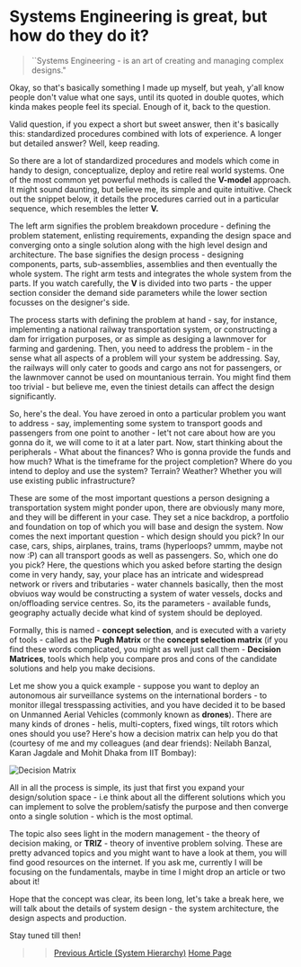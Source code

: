 # Systems Engineering is great, but how do they do it?

> ``Systems Engineering - is an art of creating and managing complex designs."

Okay, so that's basically something I made up myself, but yeah, y'all know people don't value what one says, until its quoted in double quotes, which kinda makes people feel its special. Enough of it, back to the question. 

Valid question, if you expect a short but sweet answer, then it's basically this: standardized procedures combined with lots of experience. A longer but detailed answer? Well, keep reading. 

So there are a lot of standardized procedures and models which come in handy to design, conceptualize, deploy and retire real world systems. One of the most common yet powerful methods is called the **V-model** approach. It might sound daunting, but believe me, its simple and quite intuitive. Check out the snippet below, it details the procedures carried out in a particular sequence, which resembles the letter **V.**

The left arm signifies the problem breakdown procedure - defining the problem statement, enlisting requirements, expanding the design space and converging onto a single solution along with the high level design and architecture. The base signifies the design process - designing components, parts, sub-assemblies, assemblies and then eventually the whole system. The right arm tests and integrates the whole system from the parts. If you watch carefully, the **V** is divided into two parts - the upper section consider the demand side parameters while the lower section focusses on the designer's side. 

The process starts with defining the problem at hand - say, for instance, implementing a national railway transportation system, or constructing a dam for irrigation purposes, or as simple as desiging a lawnmover for farming and gardening. Then, you need to address the problem - in the sense what all aspects of a problem will your system be addressing. Say, the railways will only cater to goods and cargo ans not for passengers, or the lawnmover cannot be used on mountanious terrain. You might find them too trivial - but believe me, even the tiniest details can affect the design significantly. 

So, here's the deal. You have zeroed in onto a particular problem you want to address - say, implementing some system to transport goods and passengers from one point to another - let't not care about how are you gonna do it, we will come to it at a later part. Now, start thinking about the peripherals - What about the finances? Who is gonna provide the funds and how much? What is the timeframe for the project completion? Where do you intend to deploy and use the system? Terrain? Weather? Whether you will use existing public infrastructure?

These are some of the most important questions a person designing a transportation system might ponder upon, there are obviously many more, and they will be different in your case. They set a nice backdrop, a portfolio and foundation on top of which you will base and design the system. Now comes the next important question - which design should you pick? In our case, cars, ships, airplanes, trains, trams (hyperloops? ummm, maybe not now :P) can all transport goods as well as passengers. So, which one do you pick? Here, the questions which you asked before starting the design come in very handy, say, your place has an intricate and widespread network or rivers and tributaries - water channels basically, then the most obviuos way would be constructing a system of water vessels, docks and on/offloading service centres. So, its the parameters - available funds, geography actually decide what kind of system should be deployed. 

Formally, this is named - **concept selection**, and is executed with a variety of tools - called as the **Pugh Matrix** or the **concept selection matrix** (if you find these words complicated, you might as well just call them - **Decision Matrices**, tools which help you compare pros and cons of the candidate solutions and help you make decisions. 

Let me show you a quick example - suppose you want to deploy an autonomous air surveillance systems on the international borders - to monitor illegal tresspassing activities, and you have decided it to be based on Unmanned Aerial Vehicles (commonly known as **drones**). There are many kinds of drones - helis, multi-copters, fixed wings, tilt rotors which ones should you use? Here's how a decision matrix can help you do that (courtesy of me and my colleagues (and dear friends): Neilabh Banzal, Karan Jagdale and Mohit Dhaka from IIT Bombay):

![Decision Matrix](https://sohamphanseiitb.github.io/Think-in-Systems/assets/system_engg/decision%20matrix.png)

All in all the process is simple, its just that first you expand your design/solution space - i.e think about all the different solutions which you can implement to solve the problem/satisfy the purpose and then converge onto a single solution - which is the most optimal.

The topic also sees light in the modern management - the theory of decision making, or **TRIZ** - theory of inventive problem solving. These are pretty advanced topics and you might want to have a look at them, you will find good resources on the internet. If you ask me, currently I will be focusing on the fundamentals, maybe in time I might drop an article or two about it!

Hope that the concept was clear, its been long, let's take a break here, we will talk about the details of system design - the system architecture, the design aspects and production.

Stay tuned till then!

>> [Previous Article (System Hierarchy)](https://sohamphanseiitb.github.io/Think-in-Systems/Systems_Theory/systems_engg/hierarchy.html)
>> [Home Page](https://sohamphanseiitb.github.io/Think-in-Systems/index.html)
